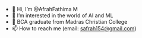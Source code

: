 - 👋 Hi, I’m @AfrahFathima M
- 👀 I’m interested in the world of AI and ML
- 🌱 BCA graduate from Madras Christian College
- 📫 How to reach me (email: safrah154@gmail.com)

<!---
AfrahFathimaM/AfrahFathimaM is a ✨ special ✨ repository because its `README.md` (this file) appears on your GitHub profile.
You can click the Preview link to take a look at your changes.
--->
